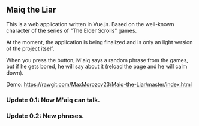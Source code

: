 ## Maiq the Liar

This is a web application written in Vue.js.
Based on the well-known character of the series of "The Elder Scrolls" games.

At the moment, the application is being finalized and is only an light version of the project itself.

When you press the button, M'aiq says a random phrase from the games, but if he gets bored, he will say about it (reload the page and he will calm down).

Demo: https://rawgit.com/MaxMorozov23/Maiq-the-Liar/master/index.html

### Update 0.1: Now M'aiq can talk.

### Update 0.2: New phrases.
